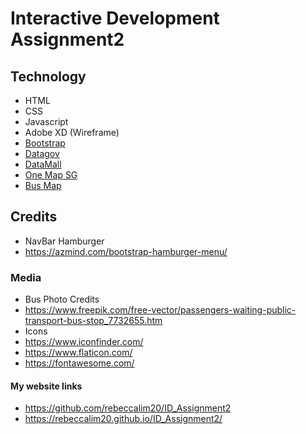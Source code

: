 # Interactive Development Assignment2


## Technology
- HTML
- CSS
- Javascript
- Adobe XD (Wireframe)
- [Bootstrap](https://getbootstrap.com/)
- [Datagov](https://data.gov.sg/)
- [DataMall](https://www.mytransport.sg/content/mytransport/home/dataMall.html)
- [One Map SG](https://www.onemap.sg/home/)
- [Bus Map](https://github.com/cheeaun/busrouter-sg)


## Credits
- NavBar Hamburger
- https://azmind.com/bootstrap-hamburger-menu/


### Media
- Bus Photo Credits 
- https://www.freepik.com/free-vector/passengers-waiting-public-transport-bus-stop_7732655.htm
- Icons
- https://www.iconfinder.com/
- https://www.flaticon.com/
- https://fontawesome.com/

#### My website links 
- https://github.com/rebeccalim20/ID_Assignment2
- https://rebeccalim20.github.io/ID_Assignment2/